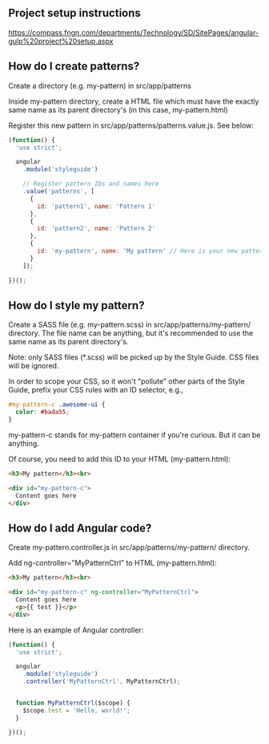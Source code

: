 ## Project setup instructions

https://compass.fngn.com/departments/Technology/SD/SitePages/angular-gulp%20project%20setup.aspx


## How do I create patterns?

Create a directory (e.g. my-pattern) in src/app/patterns

Inside my-pattern directory, create a HTML file which must have the exactly same name as its parent directory's (in this case, my-pattern.html)

Register this new pattern in src/app/patterns/patterns.value.js. See below:

```JavaScript
(function() {
  'use strict';

  angular
    .module('styleguide')

    // Register pattern IDs and names here
    .value('patterns', [
      {
        id: 'pattern1', name: 'Pattern 1'
      },
      {
        id: 'pattern2', name: 'Pattern 2'
      }, 
      {
        id: 'my-pattern', name: 'My pattern' // Here is your new pattern
      }
    ]);

})();
```


## How do I style my pattern?

Create a SASS file (e.g. my-pattern.scss) in src/app/patterns/my-pattern/ directory. 
The file name can be anything, but it's recommended to use the same name as its parent directory's.

Note: only SASS files (*.scss) will be picked up by the Style Guide. CSS files will be ignored.

In order to scope your CSS, so it won't "pollute" other parts of the Style Guide, prefix your CSS rules with an ID selector, e.g., 

```css
#my-pattern-c .awesome-ui {
  color: #bada55;
}
```

my-pattern-c stands for my-pattern container if you're curious. But it can be anything.

Of course, you need to add this ID to your HTML (my-pattern.html):

```html
<h3>My pattern</h3><br>

<div id="my-pattern-c">
  Content goes here
</div>
```


## How do I add Angular code?

Create my-pattern.controller.js in src/app/patterns/my-pattern/ directory.

Add ng-controller="MyPatternCtrl" to HTML (my-pattern.html):

```html
<h3>My pattern</h3><br>

<div id="my-pattern-c" ng-controller="MyPatternCtrl">
  Content goes here
  <p>{{ test }}</p>
</div>
```

Here is an example of Angular controller:

```JavaScript
(function() {
  'use strict';

  angular
    .module('styleguide')
    .controller('MyPatternCtrl', MyPatternCtrl);


  function MyPatternCtrl($scope) {
    $scope.test = 'Hello, world!';
  }

})();
```

